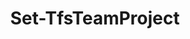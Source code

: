 ﻿---
title: Set-TfsTeamProject
breadcrumbs: [ "TeamProject" ]
parent: "TeamProject"
description: "Changes the details of a team project. "
remarks: 
parameterSets: 
  "_All_": [ AvatarImage, Collection, Passthru, Project ] 
  "__AllParameterSets":  
    Project: 
      type: "object"  
      position: "0"  
    AvatarImage: 
      type: "string"  
    Collection: 
      type: "object"  
    Passthru: 
      type: "SwitchParameter" 
parameters: 
  - name: "Project" 
    description: "Specifies the name of the Team Project. " 
    globbing: false 
    position: 0 
    type: "object" 
  - name: "AvatarImage" 
    description: "Specifies the name of a local image file to be uploaded and used as the team project icon (\"avatar\"). To remove a previously set image, pass $null to this argument. " 
    globbing: false 
    type: "string" 
  - name: "Collection" 
    description: "Specifies the URL to the Team Project Collection or Azure DevOps Organization to connect to, a TfsTeamProjectCollection object (Windows PowerShell only), or a VssConnection object. You can also connect to an Azure DevOps Services organizations by simply providing its name instead of the full URL. For more details, see the Get-TfsTeamProjectCollection cmdlet. When omitted, it defaults to the connection set by Connect-TfsTeamProjectCollection (if any). " 
    globbing: false 
    type: "object" 
  - name: "Passthru" 
    description: "Returns the results of the command. By default, this cmdlet does not generate any output. " 
    globbing: false 
    type: "SwitchParameter" 
    defaultValue: "False"
inputs: 
outputs: 
  - type: "Microsoft.TeamFoundation.Core.WebApi.TeamProject" 
    description: 
notes: 
relatedLinks: 
  - text: "Online Version:" 
    uri: "https://tfscmdlets.dev/docs/cmdlets/TeamProject/Set-TfsTeamProject"
aliases: 
examples: 
---
